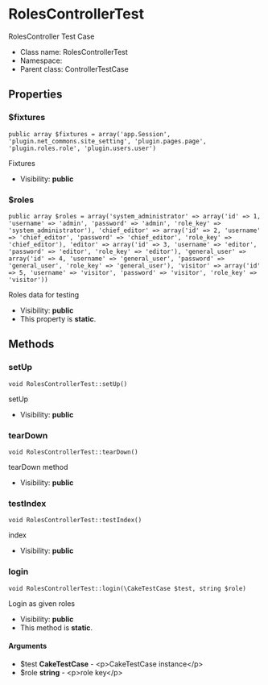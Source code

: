 RolesControllerTest
===============

RolesController Test Case




* Class name: RolesControllerTest
* Namespace: 
* Parent class: ControllerTestCase





Properties
----------


### $fixtures

    public array $fixtures = array('app.Session', 'plugin.net_commons.site_setting', 'plugin.pages.page', 'plugin.roles.role', 'plugin.users.user')

Fixtures



* Visibility: **public**


### $roles

    public array $roles = array('system_administrator' => array('id' => 1, 'username' => 'admin', 'password' => 'admin', 'role_key' => 'system_administrator'), 'chief_editor' => array('id' => 2, 'username' => 'chief_editor', 'password' => 'chief_editor', 'role_key' => 'chief_editor'), 'editor' => array('id' => 3, 'username' => 'editor', 'password' => 'editor', 'role_key' => 'editor'), 'general_user' => array('id' => 4, 'username' => 'general_user', 'password' => 'general_user', 'role_key' => 'general_user'), 'visitor' => array('id' => 5, 'username' => 'visitor', 'password' => 'visitor', 'role_key' => 'visitor'))

Roles data for testing



* Visibility: **public**
* This property is **static**.


Methods
-------


### setUp

    void RolesControllerTest::setUp()

setUp



* Visibility: **public**




### tearDown

    void RolesControllerTest::tearDown()

tearDown method



* Visibility: **public**




### testIndex

    void RolesControllerTest::testIndex()

index



* Visibility: **public**




### login

    void RolesControllerTest::login(\CakeTestCase $test, string $role)

Login as given roles



* Visibility: **public**
* This method is **static**.


#### Arguments
* $test **CakeTestCase** - &lt;p&gt;CakeTestCase instance&lt;/p&gt;
* $role **string** - &lt;p&gt;role key&lt;/p&gt;


